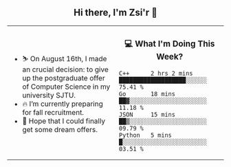<h2 align="center"> Hi there, I'm Zsi'r 👋 </h2>

<table>
    <tr>
        <td valign="center" width="50%">
            <ul>
                <li> ⛷️ On August 16th, I made an crucial decision: to give up the postgraduate offer of Computer Science in my university SJTU.</li>
                <li> 🔥 I’m currently preparing for fall recruitment.</li>
                <li> 🙏 Hope that I could finally get some dream offers.</li>
            </ul>
        </td>
       <td valign="top" width="50%">

<h3 align="center"> 💻 What I'm Doing This Week? </h3>

<!--START_SECTION:waka-->
```text
C++      2 hrs 2 mins    ███████████████████░░░░░░   75.41 % 
Go       18 mins         ██▓░░░░░░░░░░░░░░░░░░░░░░   11.18 % 
JSON     15 mins         ██▒░░░░░░░░░░░░░░░░░░░░░░   09.79 % 
Python   5 mins          █░░░░░░░░░░░░░░░░░░░░░░░░   03.51 % 
```
<!--END_SECTION:waka-->
</td></tr>
</table>
